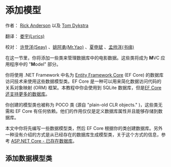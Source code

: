 # 添加模型

作者： [Rick Anderson](https://twitter.com/RickAndMSFT) 以及 [Tom Dykstra](https://github.com/tdykstra)

翻译： [娄宇(Lyrics)](http://github.com/xbuilder) 

校对： [许登洋(Seay)](https://github.com/SeayXu) 、[姚阿勇(Mr.Yao)](https://github.com/YaoaY) 、[夏申斌](https://github.com/xiashenbin) 、[孟帅洋(书缘)](https://github.com/mengshuaiyang)  

在这一节里，你将添加一些类来管理数据库中的电影数据。这些类将成为 **M**VC 应用程序中的 "**M**odel" 部分。

你将使用 .NET Framework 中名为 [Entity Framework Core](https://docs.microsoft.com/ef/core) (EF Core) 的数据库访问技术来使用这些数据模型类。EF Core 是一种可以用来简化数据访问代码的关系对象映射 (ORM) 框架。本教程中你会使用到 SQLite 数据库，但是[EF Core 还支持更多的数据库](https://docs.microsoft.com/ef/core/providers/)。

你创建的模型类也被称为 POCO 类 (源自 "plain-old CLR objects." )，这些类无需和 EF Core 有任何依赖。他们的作用仅仅是定义数据库属性并且能够存储到数据库。

本文中你将先编写一些数据模型类，然后 EF Core 根据你的类创建数据库。另外一种没有介绍的方式是从已经存在的数据库生成模型类，关于这个方式的信息，参考 [ASP.NET Core - 已存在数据库](https://docs.microsoft.com/ef/core/get-started/aspnetcore/existing-db)。

## 添加数据模型类
